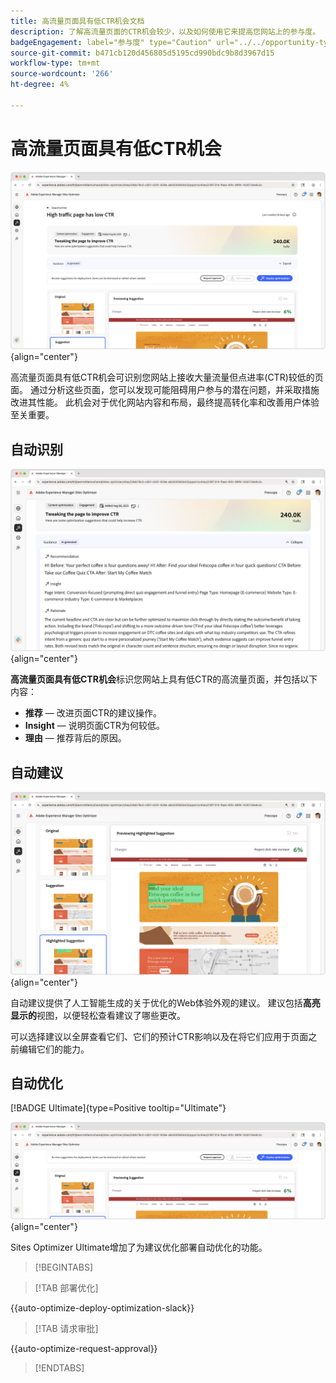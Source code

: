 ```yaml
---
title: 高流量页面具有低CTR机会文档
description: 了解高流量页面的CTR机会较少，以及如何使用它来提高您网站上的参与度。
badgeEngagement: label="参与度" type="Caution" url="../../opportunity-types/engagement.md" tooltip="参与度"
source-git-commit: b471cb120d456805d5195cd990bdc9b8d3967d15
workflow-type: tm+mt
source-wordcount: '266'
ht-degree: 4%

---
```



# 高流量页面具有低CTR机会

![高流量页面具有低CTR机会](./assets/high-traffic-page-has-low-ctr/hero.png){align="center"}

高流量页面具有低CTR机会可识别您网站上接收大量流量但点进率(CTR)较低的页面。 通过分析这些页面，您可以发现可能阻碍用户参与的潜在问题，并采取措施改进其性能。 此机会对于优化网站内容和布局，最终提高转化率和改善用户体验至关重要。

## 自动识别

![自动识别高流量页面具有低CTR问题](./assets/high-traffic-page-has-low-ctr/auto-identify.png){align="center"}

**高流量页面具有低CTR机会**&#x200B;标识您网站上具有低CTR的高流量页面，并包括以下内容：

* **推荐** — 改进页面CTR的建议操作。
* **Insight** — 说明页面CTR为何较低。
* **理由** — 推荐背后的原因。

## 自动建议

![自动建议高流量页面具有低CTR问题](./assets/high-traffic-page-has-low-ctr/auto-suggest.png){align="center"}

自动建议提供了人工智能生成的关于优化的Web体验外观的建议。 建议包括&#x200B;**高亮显示的**&#x200B;视图，以便轻松查看建议了哪些更改。

可以选择建议以全屏查看它们、它们的预计CTR影响以及在将它们应用于页面之前编辑它们的能力。

## 自动优化

[!BADGE Ultimate]{type=Positive tooltip="Ultimate"}

![自动优化高流量页面具有低CTR问题](./assets/high-traffic-page-has-low-ctr/auto-optimize.png){align="center"}

Sites Optimizer Ultimate增加了为建议优化部署自动优化的功能。

>[!BEGINTABS]

>[!TAB 部署优化]

{{auto-optimize-deploy-optimization-slack}}

>[!TAB 请求审批]

{{auto-optimize-request-approval}}

>[!ENDTABS]
